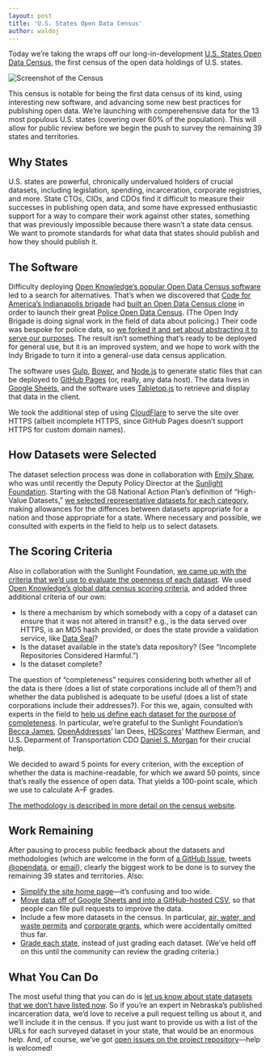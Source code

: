 ```yaml
---
layout: post
title: 'U.S. States Open Data Census'
author: waldoj
---
```


Today we’re taking the wraps off our long-in-development [U.S. States Open Data Census](https://census.usopendata.org/), the first census of the open data holdings of U.S. states.

![Screenshot of the Census](/img/census.png)

This census is notable for being the first data census of its kind, using interesting new software, and advancing some new best practices for publishing open data. We’re launching with comperehensive data for the 13 most populous U.S. states (covering over 60% of the population). This will allow for public review before we begin the push to survey the remaining 39 states and territories.

## Why States

U.S. states are powerful, chronically undervalued holders of crucial datasets, including legislation, spending, incarceration, corporate registries, and more. State CTOs, CIOs, and CDOs find it difficult to measure their successes in publishing open data, and some have expressed enthusiastic support for a way to compare their work against other states, something that was previously impossible because there wasn’t a state data census. We want to promote standards for what data that states should publish and how they should publish it.

## The Software

Difficulty deploying [Open Knowledge’s popular Open Data Census software](http://census.okfn.org/) led to a search for alternatives. That’s when we discovered that [Code for America’s Indianapolis brigade](https://www.codeforamerica.org/brigade/Open-Indy/) had [built an Open Data Census clone](https://github.com/codeforamerica/PoliceOpenDataCensus) in order to launch their great [Police Open Data Census](https://codeforamerica.github.io/PoliceOpenDataCensus/). (The Open Indy Brigade is doing signal work in the field of data about policing.) Their code was bespoke for police data, so [we forked it and set about abstracting it to serve our purposes](https://github.com/opendata/Open-Data-Census/). The result isn’t something that’s ready to be deployed for general use, but it is an improved system, and we hope to work with the Indy Brigade to turn it into a general-use data census application.

The software uses [Gulp](http://gulpjs.com/), [Bower](http://bower.io/), and [Node.js](https://nodejs.org/en/) to generate static files that can be deployed to [GitHub Pages](https://pages.github.com/) (or, really, any data host). The data lives in [Google Sheets](https://www.google.com/sheets/about/), and the software uses [Tabletop.js](https://github.com/jsoma/tabletop) to retrieve and display that data in the client.

We took the additional step of using [CloudFlare](https://www.cloudflare.com/) to serve the site over HTTPS (albeit incomplete HTTPS, since GitHub Pages doesn’t support HTTPS for custom domain names).

## How Datasets were Selected

The dataset selection process was done in collaboration with [Emily Shaw](https://twitter.com/emilydshaw), who was until recently the Deputy Policy Director at the [Sunlight Foundation](http://sunlightfoundation.com/). Starting with the G8 National Action Plan’s definition of “High-Value Datasets,” [we selected representative datasets for each category](https://github.com/sunlightpolicy/State-Open-Data-Census/issues?q=is%3Aissue+in%3Atitle+select+dataset+is%3Aclosed), making allowances for the diffences between datasets appropriate for a nation and those appropriate for a state. Where necessary and possible, we consulted with experts in the field to help us to select datasets.

## The Scoring Criteria

Also in collaboration with the Sunlight Foundation, [we came up with the criteria that we’d use to evaluate the openness of each dataset](https://github.com/sunlightpolicy/State-Open-Data-Census/issues/2). We used [Open Knowledge’s global data census scoring criteria](https://github.com/sunlightpolicy/State-Open-Data-Census/issues/2#issuecomment-69631318), and added three additional criteria of our own:

* Is there a mechanism by which somebody with a copy of a dataset can ensure that it was not altered in transit? e.g., is the data served over HTTPS, is an MD5 hash provided, or does the state provide a validation service, like [Data Seal](https://usopendata.org/2015/07/28/data-seal/)?
* Is the dataset available in the state’s data repository? (See “Incomplete Repositories Considered Harmful.”)
* Is the dataset complete?

The question of “completeness” requires considering both whether all of the data is there (does a list of state corporations include all of them?) and whether the data published is adequate to be useful (does a list of state corporations include their addresses?). For this we, again, consulted with experts in the field to [help us define each dataset for the purpose of completeness](https://github.com/sunlightpolicy/State-Open-Data-Census/issues?q=is%3Aissue+is%3Aopen+%22define+dataset%22+in%3Atitle). In particular, we’re grateful to the Sunlight Foundation’s [Becca James](https://twitter.com/beccasjames), [OpenAddresses](http://openaddresses.io/)’ Ian Dees, [HDScores](http://hdscores.com/)’ Matthew Eierman, and U.S. Deparment of Transportation CDO [Daniel S. Morgan](https://twitter.com/dsmorgan77) for their crucial help.

We decided to award 5 points for every criterion, with the exception of whether the data is machine-readable, for which we award 50 points, since that’s really the essence of open data. That yields a 100-point scale, which we use to calculate A–F grades.

[The methodology is described in more detail on the census website](http://localhost:8000/methodology.html).

## Work Remaining

After pausing to process public feedback about the datasets and methodologies (which are welcome in the form of [a GitHub Issue](https://github.com/opendata/Open-Data-Census/issues/new), tweets [@opendata](https://github.com/opendata/), or [email](mailto:contact@usopendata.org)), clearly the biggest work to be done is to survey the remaining 39 states and territories. Also:

* [Simplify the site home page](https://github.com/opendata/Open-Data-Census/issues/18)—it’s confusing and too wide.
* [Move data off of Google Sheets and into a GitHub-hosted CSV](https://github.com/opendata/Open-Data-Census/issues/31), so that people can file pull requests to improve the data.
* Include a few more datasets in the census. In particular, [air, water, and waste permits](https://github.com/sunlightpolicy/State-Open-Data-Census/issues/32) and [corporate grants](https://github.com/sunlightpolicy/State-Open-Data-Census/issues/32), which were accidentally omitted thus far.
* [Grade each state](https://github.com/opendata/Open-Data-Census/issues/32), instead of just grading each dataset. (We’ve held off on this until the community can review the grading criteria.)

## What You Can Do

The most useful thing that you can do is [let us know about state datasets that we don’t have listed now](https://github.com/opendata/Open-Data-Census/issues/new?title=Missing+Data:&body=STATE%3A%20%0ADATASET%3A%20%0AURL%3A%20%0A%0ADESCRIPTION%2FCOMMENTS%3A%0A%0A%5BHere%20you%20might%20describe%20the%20quality%20of%20the%20data%2C%20rate%20it%20using%20the%20census%27%20metrics%2C%20suggest%20changes%20to%20an%20existing%20dataset%2C%20etc.%5D). So if you’re an expert in Nebraska’s published incarceration data, we’d love to receive a pull request telling us about it, and we’ll include it in the census. If you just want to provide us with a list of the URLs for each surveyed dataset in your state, that would be an enormous help. And, of course, we’ve got [open issues on the project repository](https://github.com/opendata/Open-Data-Census/issues)—help is welcomed!
